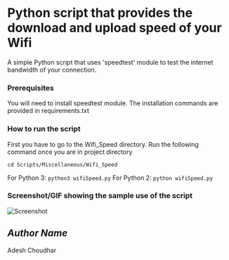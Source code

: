 # Python script that provides the download and upload speed of your Wifi
A simple Python script that uses 'speedtest' module to test the internet bandwidth of your connection.

### Prerequisites
You will need to install speedtest module. 
The installation commands are provided in requirements.txt

### How to run the script
First you have to go to the Wifi_Speed directory. Run the following command once you are in project directory

```cd Scripts/Miscellaneous/Wifi_Speed```

For Python 3: ```python3 wifiSpeed.py```
For Python 2: ```python wifiSpeed.py```

### Screenshot/GIF showing the sample use of the script
![Screenshot](screenshot.png)

## *Author Name*
Adesh Choudhar
